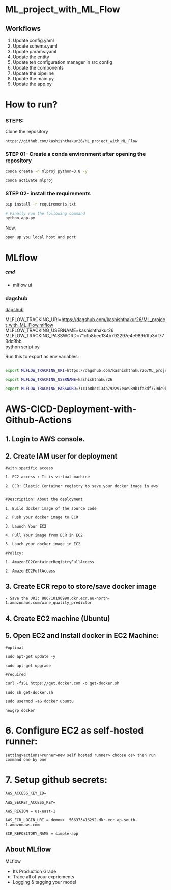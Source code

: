 # ML_project_with_ML_Flow

## Workflows

1. Update config.yaml
2. Update schema.yaml
3. Update params.yaml
4. Update the entity
5. Update teh configuration manager in src config
6. Update the components
7. Update the pipeline
8. Update the main.py
9. Update the app.py

# How to run?
### STEPS:

Clone the repository

```bash
https://github.com/kashishthakur26/ML_project_with_ML_Flow
```
### STEP 01- Create a conda environment after opening the repository

```bash
conda create -n mlproj python=3.8 -y
```

```bash
conda activate mlproj
```


### STEP 02- install the requirements
```bash
pip install -r requirements.txt
```


```bash
# Finally run the following command
python app.py
```

Now,
```bash
open up you local host and port
```

# MLflow

##### cmd
- mlflow ui

### dagshub
[dagshub](https://dagshub.com/)

MLFLOW_TRACKING_URI=https://dagshub.com/kashishthakur26/ML_project_with_ML_Flow.mlflow \
MLFLOW_TRACKING_USERNAME=kashishthakur26 \
MLFLOW_TRACKING_PASSWORD=71c1b8bec134b792297e4e989b1fa3df779dc9bb \
python script.py

Run this to export as env variables:

```bash

export MLFLOW_TRACKING_URI=https://dagshub.com/kashishthakur26/ML_project_with_ML_Flow.mlflow

export MLFLOW_TRACKING_USERNAME=kashishthakur26 

export MLFLOW_TRACKING_PASSWORD=71c1b8bec134b792297e4e989b1fa3df779dc9bb 

```

# AWS-CICD-Deployment-with-Github-Actions

## 1. Login to AWS console.

## 2. Create IAM user for deployment

	#with specific access

	1. EC2 access : It is virtual machine

	2. ECR: Elastic Container registry to save your docker image in aws


	#Description: About the deployment

	1. Build docker image of the source code

	2. Push your docker image to ECR

	3. Launch Your EC2 

	4. Pull Your image from ECR in EC2

	5. Lauch your docker image in EC2

	#Policy:

	1. AmazonEC2ContainerRegistryFullAccess

	2. AmazonEC2FullAccess

	
## 3. Create ECR repo to store/save docker image
    - Save the URI: 886710190990.dkr.ecr.eu-north-1.amazonaws.com/wine_quality_predictor

	
## 4. Create EC2 machine (Ubuntu) 

## 5. Open EC2 and Install docker in EC2 Machine:
	
	
	#optinal

	sudo apt-get update -y

	sudo apt-get upgrade
	
	#required

	curl -fsSL https://get.docker.com -o get-docker.sh

	sudo sh get-docker.sh

	sudo usermod -aG docker ubuntu

	newgrp docker
	
# 6. Configure EC2 as self-hosted runner:
    setting>actions>runner>new self hosted runner> choose os> then run command one by one


# 7. Setup github secrets:

    AWS_ACCESS_KEY_ID=

    AWS_SECRET_ACCESS_KEY=

    AWS_REGION = us-east-1

    AWS_ECR_LOGIN_URI = demo>>  566373416292.dkr.ecr.ap-south-1.amazonaws.com

    ECR_REPOSITORY_NAME = simple-app




## About MLflow 
MLflow

 - Its Production Grade
 - Trace all of your expriements
 - Logging & tagging your model
